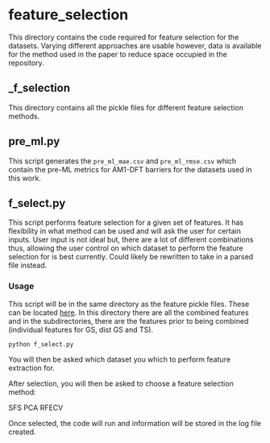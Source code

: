 # feature_selection

This directory contains the code required for feature selection for the datasets. Varying different approaches are usable however, data is available for the method used in the paper to reduce space occupied in the repository.

## _f_selection

This directory contains all the pickle files for different feature selection methods.


## pre_ml.py

This script generates the ```pre_ml_mae.csv``` and ```pre_ml_rmse.csv``` which contain the pre-ML metrics for AM1-DFT barriers for the datasets used in this work.

## f_select.py

This script performs feature selection for a given set of features. It has flexibility in what method can be used and will ask the user for certain inputs. User input is not ideal but, there are a lot of different combinations thus, allowing the user control on which dataset to perform the feature selection for is best currently. Could likely be rewritten to take in a parsed file instead.

### Usage

This script will be in the same directory as the feature pickle files.
These can be located [here](../feature_extraction/features/). In this directory there are all the combined features and in the subdirectories, there are the features prior to being combined (individual features for GS, dist GS and TS).

```python f_select.py```

You will then be asked which dataset you which to perform feature extraction for.

After selection, you will then be asked to choose a feature selection method:

SFS
PCA
RFECV

Once selected, the code will run and information will be stored in the log file created.
